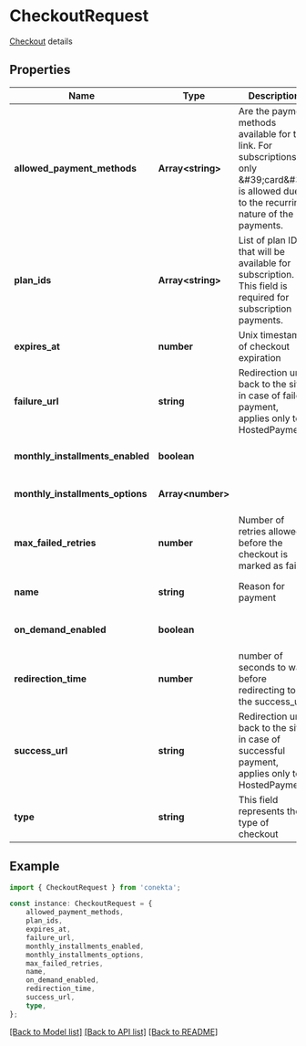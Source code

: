 # CheckoutRequest

[Checkout](https://developers.conekta.com/v2.2.0/reference/payment-link) details 

## Properties

Name | Type | Description | Notes
------------ | ------------- | ------------- | -------------
**allowed_payment_methods** | **Array&lt;string&gt;** | Are the payment methods available for this link. For subscriptions, only \&#39;card\&#39; is allowed due to the recurring nature of the payments. | [default to undefined]
**plan_ids** | **Array&lt;string&gt;** | List of plan IDs that will be available for subscription. This field is required for subscription payments. | [optional] [default to undefined]
**expires_at** | **number** | Unix timestamp of checkout expiration | [optional] [default to undefined]
**failure_url** | **string** | Redirection url back to the site in case of failed payment, applies only to HostedPayment. | [optional] [default to undefined]
**monthly_installments_enabled** | **boolean** |  | [optional] [default to undefined]
**monthly_installments_options** | **Array&lt;number&gt;** |  | [optional] [default to undefined]
**max_failed_retries** | **number** | Number of retries allowed before the checkout is marked as failed | [optional] [default to undefined]
**name** | **string** | Reason for payment | [optional] [default to undefined]
**on_demand_enabled** | **boolean** |  | [optional] [default to undefined]
**redirection_time** | **number** | number of seconds to wait before redirecting to the success_url | [optional] [default to undefined]
**success_url** | **string** | Redirection url back to the site in case of successful payment, applies only to HostedPayment | [optional] [default to undefined]
**type** | **string** | This field represents the type of checkout | [optional] [default to undefined]

## Example

```typescript
import { CheckoutRequest } from 'conekta';

const instance: CheckoutRequest = {
    allowed_payment_methods,
    plan_ids,
    expires_at,
    failure_url,
    monthly_installments_enabled,
    monthly_installments_options,
    max_failed_retries,
    name,
    on_demand_enabled,
    redirection_time,
    success_url,
    type,
};
```

[[Back to Model list]](../README.md#documentation-for-models) [[Back to API list]](../README.md#documentation-for-api-endpoints) [[Back to README]](../README.md)
